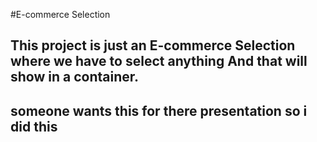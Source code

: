 #E-commerce Selection

## This project is just an E-commerce Selection where we have to select anything And that will show in a container.

## someone wants this for there presentation so i did this